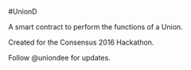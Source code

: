 #UnionD

A smart contract to perform the functions of a Union.

Created for the Consensus 2016 Hackathon.

Follow @uniondee for updates.
